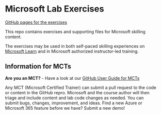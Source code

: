# Microsoft Lab Exercises
<!-- Change the title above as appropriate -->
[GitHub pages for the exercises](https://microsoftlearning.github.io/mslearn-azure-developer/)

This repo contains exercises and supporting files for Microsoft skilling content.

The exercises may be used in both self-paced skilling experiences on [Microsoft Learn](https://learn.microsoft.com) and in Microsoft authorized instructor-led training.
<!-- Update thr paragraph above with a link to a specific Learning Path or course as appropriate -->

## Information for MCTs
<!-- You can remove this section if the exercises will not be used to support Microsoft Official Curriculum ILT -->

**Are you an MCT?** - Have a look at our [GitHub User Guide for MCTs](https://microsoftlearning.github.io/MCT-User-Guide/)

Any MCT (Microsoft Certified Trainer) can submit a pull request to the code or content in the GitHub repro. Microsoft and the course author will then triage and include content and lab code changes as needed. You can submit bugs, changes, improvement, and ideas. Find a new Azure or Microsoft 365 feature before we have? Submit a new demo!


